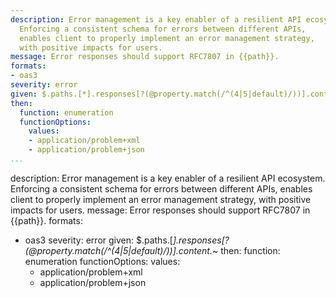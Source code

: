 ```yaml
---
description: Error management is a key enabler of a resilient API ecosystem.
  Enforcing a consistent schema for errors between different APIs,
  enables client to properly implement an error management strategy,
  with positive impacts for users.
message: Error responses should support RFC7807 in {{path}}.
formats:
- oas3
severity: error
given: $.paths.[*].responses[?(@property.match(/^(4|5|default)/))].content.*~
then:
  function: enumeration
  functionOptions:
    values:
    - application/problem+xml
    - application/problem+json
...
```

description: Error management is a key enabler of a resilient API ecosystem.
  Enforcing a consistent schema for errors between different APIs,
  enables client to properly implement an error management strategy,
  with positive impacts for users.
message: Error responses should support RFC7807 in {{path}}.
formats:
- oas3
severity: error
given: $.paths.[*].responses[?(@property.match(/^(4|5|default)/))].content.*~
then:
  function: enumeration
  functionOptions:
    values:
    - application/problem+xml
    - application/problem+json
